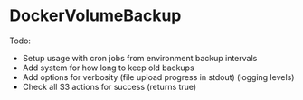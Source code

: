 # DockerVolumeBackup

Todo:    
 - Setup usage with cron jobs from environment backup intervals
 - Add system for how long to keep old backups
 - Add options for verbosity (file upload progress in stdout) (logging levels)
 - Check all S3 actions for success (returns true)